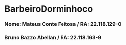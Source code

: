# BarbeiroDorminhoco

### Nome: Mateus Conte Feitosa / RA: 22.118.129-0
### Bruno Bazzo Abellan / RA: 22.118.163-9 
